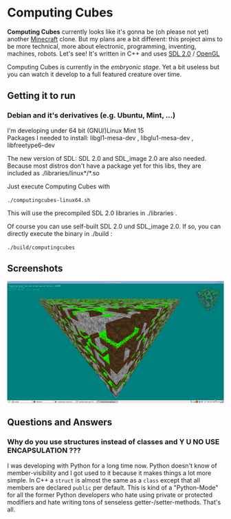 Computing Cubes
===============

**Computing Cubes** currently looks like it's gonna be (oh please not yet) another
[Minecraft](https://minecraft.net/) clone. But my plans are a bit different: this project aims to
be more technical, more about electronic, programming, inventing, machines, robots. Let's see! It's
written in C++ and uses [SDL 2.0](http://libsdl.org/) / [OpenGL](http://www.opengl.org/)

Computing Cubes is currently in the *embryonic stage*. Yet a bit useless but you can watch it
develop to a full featured creature over time.

Getting it to run
-----------------

### Debian and it's derivatives (e.g. Ubuntu, Mint, ...)

I'm developing under 64 bit (GNU/)Linux Mint 15  
Packages I needed to install: libgl1-mesa-dev , libglu1-mesa-dev , libfreetype6-dev

The new version of SDL: SDL 2.0 and SDL_image 2.0 are also needed. Because most distros don't have
a package yet for this libs, they are included as ./libraries/linux*/*.so

Just execute Computing Cubes with

`./computingcubes-linux64.sh`

This will use the precompiled SDL 2.0 libraries in ./libraries .

Of course you can use self-built SDL 2.0 und SDL_image 2.0. If so, you can directly execute the
binary in ./build :

`./build/computingcubes`

Screenshots
--------------

![Computing Cubes](/screenshots/2013-09-09-2.png "Computing Cubes")

Questions and Answers
----------------

### Why do you use structures instead of classes and Y U NO USE ENCAPSULATION ???

I was developing with Python for a long time now. Python doesn't know of member-visibility and I got
used to it because it makes things a lot more simple. In C++ a `struct` is almost the same as a
`class` except that all members are declared `public` per default. This is kind of a "Python-Mode"
for all the former Python developers who hate using private or protected modifiers and hate writing
tons of senseless getter-/setter-methods. That's all.
